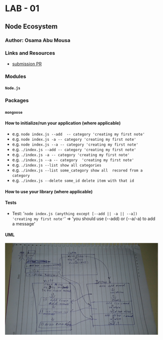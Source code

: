 # LAB - 01

## Node Ecosystem

### Author: Osama Abu Mousa

### Links and Resources

- [submission PR](https://github.com/401-advanced-javascript-osama/notes/pull/11)


### Modules
#### `Node.js`
### Packages
#### `mongoose`






#### How to initialize/run your application (where applicable)

- e.g. `node index.js --add  -- category 'creating my first note'`
- e.g. `node index.js -a -- category 'creating my first note'`
- e.g. `node index.js --a -- category 'creating my first note'`
- e.g. `./index.js --add -- category 'creating my first note'`
- e.g. `./index.js -a -- category 'creating my first note'`
- e.g. `./index.js --a -- category  'creating my first note'`
- e.g. `./index.js --list show all categories`
- e.g. `./index.js --list some_category show all  recored from a category`
- e.g. `./index.js --delete some_id delete item with that id`


#### How to use your library (where applicable)

#### Tests
- Test: '`node index.js (anything except [--add || -a || --a]) 'creating my first note'`' => 'you should use (--add) or (--a/-a) to add a message'
#### UML

![UML Diagram](./UML-imgs/class-03.jpg)
